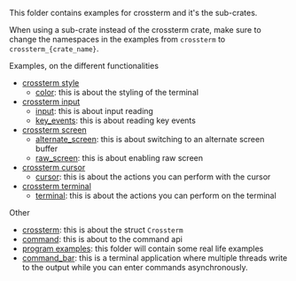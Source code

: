 This folder contains examples for crossterm and it's the sub-crates.

When using a sub-crate instead of the crossterm crate, make sure to change the namespaces in the examples from `crossterm` to `crossterm_{crate_name}`.

Examples, on the different functionalities
- [crossterm style](https://crates.io/crates/crossterm_style) 
    - [color](https://github.com/crossterm-rs/crossterm/blob/master/examples/cursor.rs): this is about the styling of the terminal
- [crossterm input](https://crates.io/crates/crossterm_input) 
    - [input](https://github.com/crossterm-rs/crossterm/blob/master/examples/input.rs): this is about input reading
    - [key_events](https://github.com/crossterm-rs/crossterm/blob/master/examples/key_events.rs): this is about reading key events
- [crossterm screen](https://crates.io/crates/crossterm_screen)
    - [alternate_screen](https://github.com/crossterm-rs/crossterm/blob/master/examples/alternate_screen.rs): this is about switching to an alternate screen buffer
    - [raw_screen](https://github.com/crossterm-rs/crossterm/blob/master/examples/raw_screen.rs): this is about enabling raw screen
- [crossterm cursor](https://crates.io/crates/crossterm_cursor)
    - [cursor](https://github.com/crossterm-rs/crossterm/blob/master/examples/cursor.rs): this is about the actions you can perform with the cursor
- [crossterm terminal](https://crates.io/crates/crossterm_terminal)
    - [terminal](https://github.com/crossterm-rs/crossterm/blob/master/examples/terminal.rs): this is about the actions you can perform on the terminal

Other
- [crossterm](https://github.com/crossterm-rs/crossterm/blob/master/examples/crossterm.rs): this is about the struct `Crossterm`
- [command](https://github.com/crossterm-rs/crossterm/blob/master/examples/command.rs): this is about to the command api
- [program examples](https://github.com/crossterm-rs/crossterm/tree/master/examples/program_examples): this folder will contain some real life examples
- [command_bar](https://github.com/crossterm-rs/crossterm/tree/master/examples/command_bar): this is a terminal application where multiple threads write to the output while you can enter
  commands asynchronously.
